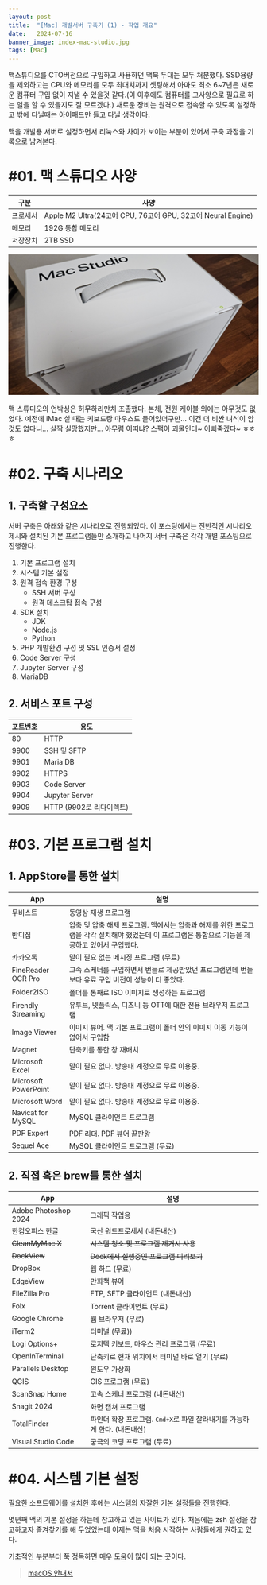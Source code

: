 ```yaml
---
layout: post
title:  "[Mac] 개발서버 구축기 (1) - 작업 개요"
date:   2024-07-16
banner_image: index-mac-studio.jpg
tags: [Mac]
---
```


맥스튜디오를 CTO버전으로 구입하고 사용하던 맥북 두대는 모두 처분했다. SSD용량을 제외하고는 CPU와 메모리를 모두 최대치까지 셋팅해서 아마도 최소 6~7년은 새로운 컴퓨터 구입 없이 지낼 수 있을것 같다.(이 이후에도 컴퓨터를 고사양으로 필요로 하는 일을 할 수 있을지도 잘 모르겠다.) 새로운 장비는 원격으로 접속할 수 있도록 설정하고 밖에 다닐때는 아이패드만 들고 다닐 생각이다.

맥을 개발용 서버로 설정하면서 리눅스와 차이가 보이는 부분이 있어서 구축 과정을 기록으로 남겨본다.

<!--more-->

# #01. 맥 스튜디오 사양

| 구분 | 사양 |
|---|---|
| 프로세서 | Apple M2 Ultra(24코어 CPU, 76코어 GPU, 32코어 Neural Engine) |
| 메모리 | 192G 통합 메모리 |
| 저장장치 | 2TB SSD |

![img](/images/posts/2024/0716/macstudio01.jpg)

맥 스튜디오의 언박싱은 허무하리만치 조촐했다. 본체, 전원 케이블 외에는 아무것도 없었다. 예전에 iMac 살 때는 키보드랑 마우스도 들어있더구만... 이건 더 비싼 녀석이 암것도 없다니... 살짝 실망했지만... 아무렴 어떠냐? 스팩이 괴물인데~ 이뻐죽겠다~ ㅎㅎㅎ

# #02. 구축 시나리오

## 1. 구축할 구성요소

서버 구축은 아래와 같은 시나리오로 진행되었다. 이 포스팅에서는 전반적인 시나리오 제시와 설치된 기본 프로그램들만 소개하고 나머지 서버 구축은 각각 개별 포스팅으로 진행한다.

1. 기본 프로그램 설치
2. 시스템 기본 설정
3. 원격 접속 환경 구성
   - SSH 서버 구성
   - 원격 데스크탑 접속 구성
4. SDK 설치
   - JDK
   - Node.js
   - Python
5. PHP 개발환경 구성 및 SSL 인증서 설정
6. Code Server 구성
7. Jupyter Server 구성
8. MariaDB

## 2. 서비스 포트 구성

| 포트번호 | 용도 |
|---|---|
| 80 | HTTP |
| 9900 | SSH 및 SFTP |
| 9901 | Maria DB |
| 9902 | HTTPS |
| 9903 | Code Server |
| 9904 | Jupyter Server |
| 9909 | HTTP (9902로 리다이렉트) |

# #03. 기본 프로그램 설치

## 1. AppStore를 통한 설치

| App | 설명 |
|--|--|
| 무비스트 | 동영상 재생 프로그램 |
| 반디집 | 압축 및 압축 해제 프로그램. 맥에서는 압축과 해제를 위한 프로그램을 각각 설치해야 했었는데 이 프로그램은 통합으로 기능을 제공하고 있어서 구입했다. |
| 카카오톡 | 말이 필요 없는 메시징 프로그램 (무료) |
| FineReader OCR Pro | 고속 스케너를 구입하면서 번들로 제공받았던 프로그램인데 번들보다 유료 구입 버전이 성능이 더 좋았다. |
| Folder2ISO | 폴더를 통째로 ISO 이미지로 생성하는 프로그램 |
| Firendly Streaming | 유투브, 넷플릭스, 디즈니 등 OTT에 대한 전용 브라우저 프로그램 |
| Image Viewer | 이미지 뷰어. 맥 기본 프로그램이 폴더 안의 이미지 이동 기능이 없어서 구입함 |
| Magnet | 단축키를 통한 창 재배치 |
| Microsoft Excel | 말이 필요 없다. 방송대 계정으로 무료 이용중. |
| Microsoft PowerPoint | 말이 필요 없다. 방송대 계정으로 무료 이용중. |
| Microsoft Word | 말이 필요 없다. 방송대 계정으로 무료 이용중. |
| Navicat for MySQL | MySQL 클라이언트 프로그램 |
| PDF Expert | PDF 리더. PDF 뷰어 끝판왕 |
| Sequel Ace | MySQL 클라이언트 프로그램 (무료) |

## 2. 직접 혹은 brew를 통한 설치

| App | 설명 |
|--|--|
| Adobe Photoshop 2024 | 그래픽 작업용 |
| 한컴오피스 한글 | 국산 워드프로세서 (내돈내산) |
| ~~CleanMyMac X~~ | ~~시스템 청소 및 프로그램 제거시 사용~~ |
| ~~DockView~~ | ~~Dock에서 실행중인 프로그램 미리보기~~ |
| DropBox | 웹 하드 (무료) |
| EdgeView | 만화책 뷰어 |
| FileZilla Pro | FTP, SFTP 클라이언트 (내돈내산) |
| Folx | Torrent 클라이언트 (무료) |
| Google Chrome | 웹 브라우저 (무료) |
| iTerm2 | 터미널 (무료)) |
| Logi Options+ | 로지텍 키보드, 마우스 관리 프로그램 (무료) |
| OpenInTerminal | 단축키로 현재 위치에서 터미널 바로 열기 (무료) |
| Parallels Desktop | 윈도우 가상화 |
| QGIS | GIS 프로그램 (무료) |
| ScanSnap Home | 고속 스케너 프로그램 (내돈내산) |
| Snagit 2024 | 화면 캡쳐 프로그램 |
| TotalFinder | 파인더 확장 프로그램. `Cmd+X`로 파일 잘라내기를 가능하게 한다. (내돈내산) |
| Visual Studio Code | 궁극의 코딩 프로그램 (무료) |

# #04. 시스템 기본 설정

필요한 소프트웨어를 설치한 후에는 시스템의 자잘한 기본 설정들을 진행한다.

몇년째 맥의 기본 설정을 하는데 참고하고 있는 사이트가 있다. 처음에는 zsh 설정을 참고하고자 즐겨찾기를 해 두었었는데 이제는 맥을 처음 시작하는 사람들에게 권하고 있다.

기초적인 부분부터 쭉 정독하면 매우 도움이 많이 되는 곳이다.

> [macOS 안내서](https://subicura.com/mac/)